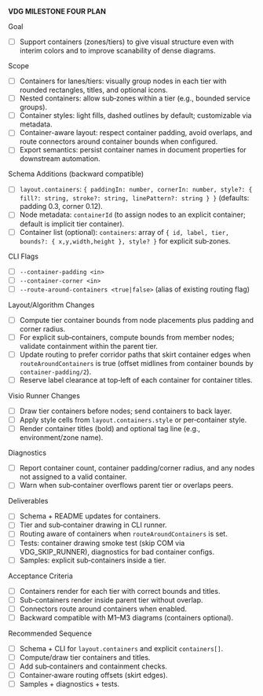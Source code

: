 **VDG MILESTONE FOUR PLAN**

Goal
- [ ] Support containers (zones/tiers) to give visual structure even with interim colors and to improve scanability of dense diagrams.

Scope
- [ ] Containers for lanes/tiers: visually group nodes in each tier with rounded rectangles, titles, and optional icons.
- [ ] Nested containers: allow sub‑zones within a tier (e.g., bounded service groups).
- [ ] Container styles: light fills, dashed outlines by default; customizable via metadata.
- [ ] Container-aware layout: respect container padding, avoid overlaps, and route connectors around container bounds when configured.
- [ ] Export semantics: persist container names in document properties for downstream automation.

Schema Additions (backward compatible)
- [ ] `layout.containers`: `{ paddingIn: number, cornerIn: number, style?: { fill?: string, stroke?: string, linePattern?: string } }` (defaults: padding 0.3, corner 0.12).
- [ ] Node metadata: `containerId` (to assign nodes to an explicit container; default is implicit tier container).
- [ ] Container list (optional): `containers`: array of `{ id, label, tier, bounds?: { x,y,width,height }, style? }` for explicit sub‑zones.

CLI Flags
- [ ] `--container-padding <in>`
- [ ] `--container-corner <in>`
- [ ] `--route-around-containers <true|false>` (alias of existing routing flag)

Layout/Algorithm Changes
- [ ] Compute tier container bounds from node placements plus padding and corner radius.
- [ ] For explicit sub‑containers, compute bounds from member nodes; validate containment within the parent tier.
- [ ] Update routing to prefer corridor paths that skirt container edges when `routeAroundContainers` is true (offset midlines from container bounds by `container-padding/2`).
- [ ] Reserve label clearance at top‑left of each container for container titles.

Visio Runner Changes
- [ ] Draw tier containers before nodes; send containers to back layer.
- [ ] Apply style cells from `layout.containers.style` or per‑container style.
- [ ] Render container titles (bold) and optional tag line (e.g., environment/zone name).

Diagnostics
- [ ] Report container count, container padding/corner radius, and any nodes not assigned to a valid container.
- [ ] Warn when sub‑container overflows parent tier or overlaps peers.

Deliverables
- [ ] Schema + README updates for containers.
- [ ] Tier and sub‑container drawing in CLI runner.
- [ ] Routing aware of containers when `routeAroundContainers` is set.
- [ ] Tests: container drawing smoke test (skip COM via VDG_SKIP_RUNNER), diagnostics for bad container configs.
- [ ] Samples: explicit sub‑containers inside a tier.

Acceptance Criteria
- [ ] Containers render for each tier with correct bounds and titles.
- [ ] Sub‑containers render inside parent tier without overlap.
- [ ] Connectors route around containers when enabled.
- [ ] Backward compatible with M1–M3 diagrams (containers optional).

Recommended Sequence
- [ ] Schema + CLI for `layout.containers` and explicit `containers[]`.
- [ ] Compute/draw tier containers and titles.
- [ ] Add sub‑containers and containment checks.
- [ ] Container‑aware routing offsets (skirt edges).
- [ ] Samples + diagnostics + tests.

